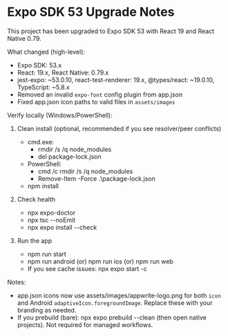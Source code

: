 # Expo SDK 53 Upgrade Notes

This project has been upgraded to Expo SDK 53 with React 19 and React Native 0.79.

What changed (high-level):
- Expo SDK: 53.x
- React: 19.x, React Native: 0.79.x
- jest-expo: ~53.0.10, react-test-renderer: 19.x, @types/react: ~19.0.10, TypeScript: ~5.8.x
- Removed an invalid `expo-font` config plugin from app.json
- Fixed app.json icon paths to valid files in `assets/images`

Verify locally (Windows/PowerShell):
1) Clean install (optional, recommended if you see resolver/peer conflicts)
   - cmd.exe:
     - rmdir /s /q node_modules
     - del package-lock.json
   - PowerShell:
     - cmd /c rmdir /s /q node_modules
     - Remove-Item -Force .\package-lock.json
   - npm install

2) Check health
   - npx expo-doctor
   - npx tsc --noEmit
   - npx expo install --check

3) Run the app
   - npm run start
   - npm run android (or) npm run ios (or) npm run web
   - If you see cache issues: npx expo start -c

Notes:
- app.json icons now use assets/images/appwrite-logo.png for both `icon` and Android `adaptiveIcon.foregroundImage`. Replace these with your branding as needed.
- If you prebuild (bare): npx expo prebuild --clean (then open native projects). Not required for managed workflows.
